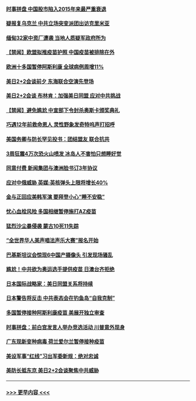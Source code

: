 #### [时事拼盘 中国股市陷入2015年来最严重衰退](../pages/prog202/a103075058.md?t=03170551) 
#### [疑报复乌克兰 中共立场突变派团出访克里米亚](../pages/prog202/a103075027.md?t=03170551) 
#### [缅甸32家中资厂遭袭 当地人质疑军政府所为](../pages/prog202/a103074904.md?t=03170551) 
#### [【禁闻】欧盟拟推疫苗护照 中国疫苗被排除在外](../pages/prog202/a103074954.md?t=03170551) 
#### [欧洲十多国暂停阿斯利康 全球病例周增11%](../pages/prog202/a103074956.md?t=03170551) 
#### [美日2+2会谈前夕 东海联合空演先登场](../pages/prog202/a103074937.md?t=03170551) 
#### [美日2+2会谈 布林肯：加强美日同盟 应对中共挑战](../pages/prog202/a103074928.md?t=03170551) 
#### [【禁闻】避免尴尬 中宣部下令封杀奥斯卡颁奖典礼](../pages/prog202/a103074925.md?t=03170551) 
#### [巧遇12年前救命恩人 灵性野象发奇特呜声打招呼](../pages/prog202/a103074655.md?t=03170551) 
#### [美国务卿与防长罕见投书：团结盟友 联合抗共](../pages/prog202/a103074656.md?t=03170551) 
#### [3周狂震4万次恐火山喷发 冰岛人不害怕只想睡好觉](../pages/prog202/a103074651.md?t=03170551) 
#### [同意付费 新闻集团与澳洲脸书订3年协议](../pages/prog202/a103074633.md?t=03170551) 
#### [应对中俄威胁 英媒:英核弹头上限将增长40%](../pages/prog202/a103074626.md?t=03170551) 
#### [金与正回应美韩军演 要拜登小心“睡不安稳”](../pages/prog202/a103074584.md?t=03170551) 
#### [忧心血栓风险 多国相继暂停施打AZ疫苗](../pages/prog202/a103074565.md?t=03170551) 
#### [猛烈沙尘暴侵袭 蒙古10死11失踪](../pages/prog202/a103074539.md?t=03170551) 
#### [“全世界华人美声唱法声乐大赛”报名开始](../pages/prog202/a103074487.md?t=03170551) 
#### [巴基斯坦议会惊现6中国产摄像头 引发现场骚乱](../pages/prog202/a103074309.md?t=03170551) 
#### [尴尬！中共欲为奥运选手提供疫苗 日澳台齐拒绝](../pages/prog202/a103074323.md?t=03170551) 
#### [日本国际战略家：美日同盟关系将持续](../pages/prog202/a103074401.md?t=03170551) 
#### [日本警告将反击 中共表态会在钓鱼岛“自我克制”](../pages/prog202/a103074322.md?t=03170551) 
#### [多国暂停接种阿斯利康疫苗 美展开独立审查](../pages/prog202/a103074378.md?t=03170551) 
#### [时事拼盘：前白宫发言人举办竞选活动 川普意外现身](../pages/prog202/a103074370.md?t=03170551) 
#### [广东现新变种病毒 荷兰爱尔兰暂停接种疫苗](../pages/prog202/a103074207.md?t=03170551) 
#### [美设军事“红线”习出军委新规：绝对忠诚](../pages/prog202/a103074187.md?t=03170551) 
#### [美防长抵东京 美日2+2会谈聚焦中共威胁](../pages/prog202/a103074170.md?t=03170551) 

----
#### [ >>> 更早内容 <<< ](../indexes/prog202-earlier.md)
